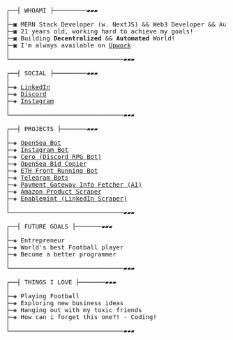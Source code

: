 <pre>

┌──┤ WHOAMI ├─────────▰▰▰
│
├─▣ MERN Stack Developer (w. NextJS) && Web3 Developer && Automation Expert
├─▣ 21 years old, working hard to achieve my goals!
├─▣ Building <b>Decentralized</b> && <b>Automated</b> World!
├─▣ I'm always available on <a target="_blank" href="https://www.upwork.com/freelancers/~01c25b9d2e61d1a697">Upwork</a>
│
└───────────────────────────────▰▰▰
<!-- ├─▣ Currently working on <a target="_blank" href='https://muntadaaid.org'>Muntada Aid</a> -->
┌──┤ SOCIAL ├─────────▰▰▰
│
├─◈ <a target="_blank" href="https://www.linkedin.com/in/sajawal-fareedi/">LinkedIn</a>
├─◈ <a target="_blank" href="https://discord.com/users/942686625320804403">Discord</a>
├─◈ <a target="_blank" href="https://www.instagram.com/sajawal_fareedi">Instagram</a>
│
└───────────────────────────────▰▰▰

┌──┤ PROJECTS ├───────▰▰▰
│
├─◈ <a href="https://github.com/SajawalFareedi/OpenSea-NFT-Buyer">OpenSea Bot</a>
├─◈ <a href="https://github.com/SajawalFareedi/insta-scrapper">Instagram Bot</a>
├─◈ <a href="https://github.com/SajawalFareedi/cero-discord-bot">Cero (Discord RPG Bot)</a>
├─◈ <a href="https://github.com/SajawalFareedi/OpenSea_bid_copier">OpenSea Bid Copier</a>
├─◈ <a href="https://github.com/SajawalFareedi/wallet-front-running-bot">ETH Front Running Bot</a>
├─◈ <a href="https://github.com/SajawalFareedi/different_telegram_bots">Telegram Bots</a>
├─◈ <a href="https://github.com/SajawalFareedi/ai_bot_payment_fetcher">Payment Gateway Info Fetcher (AI)</a>
├─◈ <a href="https://github.com/SajawalFareedi/amazon-scraping-bot">Amazon Product Scraper</a>
├─◈ <a href="https://github.com/SajawalFareedi/enablemint">Enablemint (LinkedIn Scraper)</a>
│
└───────────────────────────────▰▰▰

┌──┤ FUTURE GOALS ├───────▰▰▰
│
├─◈ Entrepreneur
├─◈ World's best Football player
├─◈ Become a better programmer
│
└───────────────────────────────▰▰▰

┌──┤ THINGS I LOVE ├───────▰▰▰
│
├─◈ Playing Football
├─◈ Exploring new business ideas
├─◈ Hanging out with my toxic friends
├─◈ How can i forget this one?! - Coding!
│
└───────────────────────────────▰▰▰
</pre>
